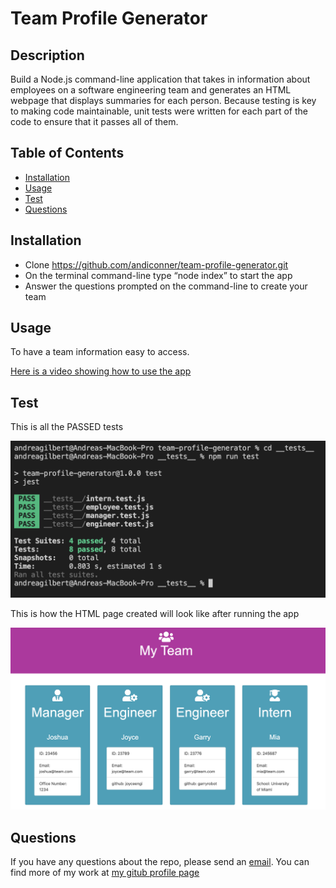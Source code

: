 # Team Profile Generator

## Description 

Build a Node.js command-line application that takes in information about employees on a software engineering team and generates an HTML webpage that displays summaries for each person. Because testing is key to making code maintainable, unit tests were written for each part of the code to ensure that it passes all of them.


## Table of Contents

* [Installation](#installation)
* [Usage](#usage)
* [Test](#test)
* [Questions](#questions)


## Installation

-	Clone https://github.com/andiconner/team-profile-generator.git 
-	On the terminal command-line type “node index” to start the app
-	Answer the questions prompted on the command-line to create your team

## Usage 

To have a team information easy to access.

[Here is a video showing how to use the app](https://watch.screencastify.com/v/BLhyJdDKsm2FOfiGkjpy)



## Test

This is all the PASSED tests

![This is all the PASSED tests](/assets/passed.png "Passed tests")

This is how the HTML page created will look like after running the app

![This is how the HTML page created will look like after running the app](/assets/my_team.png "My team")




## Questions
If you have any questions about the repo, please send an [email](mailto:andiconner@icloud.com). You can find more of my work at  [my gitub profile page](https://github.com/andiconner)


